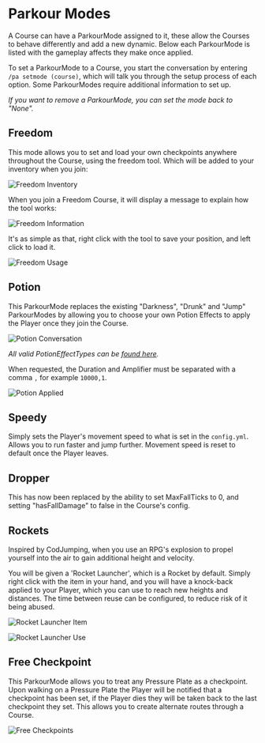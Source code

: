 Parkour Modes
======

A Course can have a ParkourMode assigned to it, these allow the Courses to behave differently and add a new dynamic. Below each ParkourMode is listed with the gameplay affects they make once applied.

To set a ParkourMode to a Course, you start the conversation by entering `/pa setmode (course)`, which will talk you through the setup process of each option. Some ParkourModes require additional information to set up.

_If you want to remove a ParkourMode, you can set the mode back to "None"._

## Freedom

This mode allows you to set and load your own checkpoints anywhere throughout the Course, using the freedom tool. Which will be added to your inventory when you join:

![Freedom Inventory](https://i.imgur.com/1GmoO1k.png "Freedom Inventory")

When you join a Freedom Course, it will display a message to explain how the tool works:

![Freedom Information](https://i.imgur.com/JObldpv.png "Freedom Information")

It's as simple as that, right click with the tool to save your position, and left click to load it.

![Freedom Usage](https://i.imgur.com/TZ4p8UM.png "Freedom Usage")

## Potion

This ParkourMode replaces the existing "Darkness", "Drunk" and "Jump" ParkourModes by allowing you to choose your own Potion Effects to apply the Player once they join the Course.

![Potion Conversation](https://i.imgur.com/zse9E0X.png "Potion Conversation")

_All valid PotionEffectTypes can be [found here](https://hub.spigotmc.org/javadocs/bukkit/org/bukkit/potion/PotionEffectType.html)._

When requested, the Duration and Amplifier must be separated with a comma `,` for example `10000,1`.

![Potion Applied](https://i.imgur.com/EhFL3Ku.png "Potion Applied")

## Speedy

Simply sets the Player's movement speed to what is set in the `config.yml`. Allows you to run faster and jump further. Movement speed is reset to default once the Player leaves.

## Dropper

This has now been replaced by the ability to set MaxFallTicks to 0, and setting "hasFallDamage" to false in the Course's config.

## Rockets

Inspired by CodJumping, when you use an RPG's explosion to propel yourself into the air to gain additional height and velocity.

You will be given a 'Rocket Launcher', which is a Rocket by default. Simply right click with the item in your hand, and you will have a knock-back applied to your Player, which you can use to reach new heights and distances. The time between reuse can be configured, to reduce risk of it being abused.

![Rocket Launcher Item](https://i.imgur.com/5xFkFHR.png "Rocket Launcher Item")

![Rocket Launcher Use](https://i.imgur.com/i1f2Dmc.png "Rocket Launcher Use")

## Free Checkpoint

This ParkourMode allows you to treat any Pressure Plate as a checkpoint. Upon walking on a Pressure Plate the Player will be notified that a checkpoint has been set, if the Player dies they will be taken back to the last checkpoint they set. This allows you to create alternate routes through a Course.

![Free Checkpoints](https://i.imgur.com/zYyvTD9.png "Free Checkpoints")

